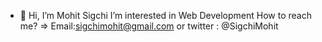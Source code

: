 - 👋 Hi, I’m Mohit Sigchi
 I’m interested in Web Development
 How to reach me? => Email:sigchimohit@gmail.com or twitter : @SigchiMohit

<!---
Sigchi98/Sigchi98 is a ✨ special ✨ repository because its `README.md` (this file) appears on your GitHub profile.
You can click the Preview link to take a look at your changes.
--->
